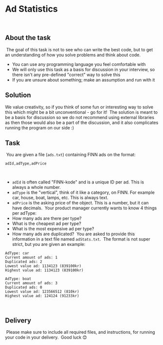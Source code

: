 # Ad Statistics
​
## About the task
​
The goal of this task is not to see who can write the best code, but
to get an understanding of how you solve problems and think about
code.
​
- You can use any programming language you feel comfortable with
- We will only use this task as a basis for discussion in your interview,
  so there isn't any pre-defined "correct" way to solve this
- If you are unsure about something; make an assumption and run with it
​
## Solution
We value creativity, so if you think of some fun or interesting way to
solve this which might be a bit unconventional - go for it!
​
The solution is meant to be a basis for discussion so we do not recommend 
using external libraries as then those would also be a part of the discussion,
and it also complicates running the program on our side :)
## Task
​
You are given a file (`ads.txt`) containing FINN ads on the format:
​
```
adId,adType,adPrice
```
​
- `adId` is often called "FINN-kode" and is a unique ID per ad. This is always a whole number.
- `adType` is the "vertical", think of it like a category, on FINN. For example car, house, boat, lamps, etc. 
  This is always text.
- `adPrice` is the asking price of the object. This is a number, but it can have decimals.
​
Your product manager currently wants to know 4 things per adType:
​
- How many ads are there per type?
- What is the cheapest ad per type?
- What is the most expensive ad per type?
- How many ads are duplicated?
​
You are asked to provide this information in a text file named `adStats.txt`.
​
The format is not super strict, but you are given an example:
​
```
AdType: car
Current amount of ads: 1
Duplicated ads: 2
Lowest value ad: 1134123 (839100kr)
Highest value ad: 1134123 (839100kr)
​
AdType: boat
Current amount of ads: 3
Duplicated ads: 0
Lowest value ad: 123566512 (810kr)
Highest value ad: 124124 (91233kr)
```
​
## Delivery
​
Please make sure to include all required files, and instructions, for running your code in your delivery.
​
Good luck 😊

